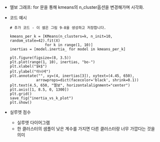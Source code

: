 - 엘보 그래프: for 문을 통해 kmeans의 n_cluster옵션을 변경해가며 시각화.

- 코드 예시
    ```
    # 추가 코드 - 이 셀은 그림 9-8을 생성하고 저장합니다.

    kmeans_per_k = [KMeans(n_clusters=k, n_init=10, random_state=42).fit(X)
                    for k in range(1, 10)]
    inertias = [model.inertia_ for model in kmeans_per_k]

    plt.figure(figsize=(8, 3.5))
    plt.plot(range(1, 10), inertias, "bo-")
    plt.xlabel("$k$")
    plt.ylabel("이너셔")
    plt.annotate("", xy=(4, inertias[3]), xytext=(4.45, 650),
                arrowprops=dict(facecolor='black', shrink=0.1))
    plt.text(4.5, 650, "엘보", horizontalalignment="center")
    plt.axis([1, 8.5, 0, 1300])
    plt.grid()
    save_fig("inertia_vs_k_plot")
    plt.show()
    ```

- 실루엣 점수  
    - 실루엣 다이어그램
    - 한 클러스터의 샘플이 낮은 계수를 가지면 다른 클러스터랑 너무 가깝다는 것을 의미
